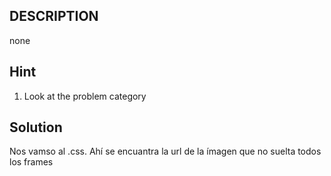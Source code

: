 
## DESCRIPTION

none

## Hint

1. Look at the problem category

## Solution


Nos vamso al .css. Ahí se encuantra la url de la ímagen que no suelta todos los frames